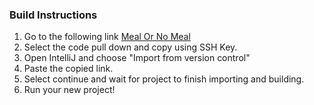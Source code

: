 ### Build Instructions

1. Go to the following link [Meal Or No Meal](https://github.com/meal-or-no-meal/meal-or-no-meal-android)
2. Select the code pull down and copy using SSH Key.
3. Open IntelliJ and choose "Import from version control"
4. Paste the copied link.
5. Select continue and wait for project to finish importing and building.
6. Run your new project!